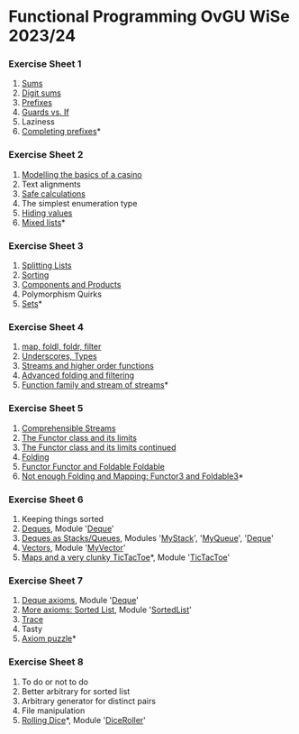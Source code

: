 # Functional Programming OvGU WiSe 2023/24
### Exercise Sheet 1
1. [Sums](./sheet_1/Task11.hs)
2. [Digit sums](./sheet_1/Task12.hs)
3. [Prefixes](./sheet_1/Task13.hs)
4. [Guards vs. If](./sheet_1/Task14.hs)
5. Laziness
6. [Completing prefixes](./sheet_1/Task16.hs)*
### Exercise Sheet 2
1. [Modelling the basics of a casino](./sheet_2/Task21.hs)
2. Text alignments
3. [Safe calculations](./sheet_2/Task23.hs)
4. The simplest enumeration type
5. [Hiding values](./sheet_2/Task25.hs)
6. [Mixed lists](./sheet_2/Task26.hs)*
### Exercise Sheet 3
1. [Splitting Lists](./sheet_3/Task31.hs)
2. [Sorting](./sheet_3/Task32.hs)
3. [Components and Products](./sheet_3/Task33.hs)
4. Polymorphism Quirks
5. [Sets](./sheet_3/Task35.hs)*
### Exercise Sheet 4
1. [map, foldl, foldr, filter](./sheet_4/Task41.hs)
2. [Underscores, Types](./sheet_4/Task42.md)
3. [Streams and higher order functions](./sheet_4/Task43.hs)
4. [Advanced folding and filtering](./sheet_4/Task44.hs)
5. [Function family and stream of streams](./sheet_4/Task45.hs)*
### Exercise Sheet 5
1. [Comprehensible Streams](./sheet_5/Task51.hs)
2. [The Functor class and its limits](./sheet_5/Task52.md)
3. [The Functor class and its limits continued](./sheet_5/Task53.hs)
4. [Folding](./sheet_5/Task54.hs)
5. [Functor Functor and Foldable Foldable](./sheet_5/Task55.hs)
6. [Not enough Folding and Mapping: Functor3 and Foldable3](./sheet_5/Task56.hs)*
### Exercise Sheet 6
1. Keeping things sorted
2. [Deques](./sheet_6/Task62.hs), Module '[Deque](./sheet_6/Deque.hs)'
3. [Deques as Stacks/Queues](./sheet_6/Task63.hs), Modules '[MyStack](./sheet_6/MyStack.hs)', '[MyQueue](./sheet_6/MyQueue.hs)', '[Deque](./sheet_6/Deque.hs)'
4. [Vectors](./sheet_6/Task64.hs), Module '[MyVector](./sheet_6/MyVector.hs)'
5. [Maps and a very clunky TicTacToe](./sheet_6/Task65.hs)*, Module '[TicTacToe](./sheet_6/TicTacToe.hs)'
### Exercise Sheet 7
1. [Deque axioms](./sheet_7/src/Task71.hs), Module '[Deque](./sheet_7/src/Deque.hs)'
2. [More axioms: Sorted List](./sheet_7/src/Task72.hs), Module '[SortedList](./sheet_7/src/SortedList.hs)'
3. [Trace](./sheet_7/src/Task73.hs)
4. Tasty
5. [Axiom puzzle](./sheet_7/src/Task75.hs)*
### Exercise Sheet 8
1. To do or not to do
2. Better arbitrary for sorted list
3. Arbitrary generator for distinct pairs
4. File manipulation
5. [Rolling Dice](./sheet_8/src/Task85.hs)*, Module '[DiceRoller](./sheet_8/src/DiceRoller.hs)'
